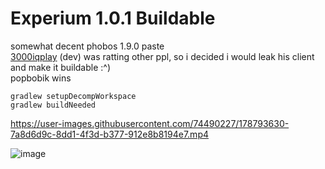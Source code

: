 # Experium 1.0.1 Buildable

somewhat decent phobos 1.9.0 paste\
[3000iqplay](https://github.com/3000IQPlay) (dev) was ratting other ppl, so i decided i would leak his client and make it buildable :^)\
popbobik wins

```
gradlew setupDecompWorkspace
gradlew buildNeeded
```

https://user-images.githubusercontent.com/74490227/178793630-7a8d6d9c-8dd1-4f3d-b377-912e8b8194e7.mp4

![image](https://cdn.discordapp.com/attachments/990146806191116288/995754168373493770/IMG_20220710_201128.jpg)
